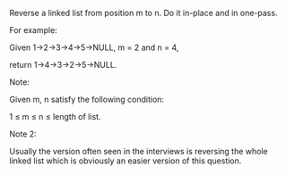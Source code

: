 Reverse a linked list from position m to n. Do it in-place and in one-pass.

For example:

Given 1->2->3->4->5->NULL, m = 2 and n = 4,

return 1->4->3->2->5->NULL.

Note:

Given m, n satisfy the following condition:

1 ≤ m ≤ n ≤ length of list.

Note 2:

Usually the version often seen in the interviews is reversing the whole linked list which is obviously an easier version of this question.
